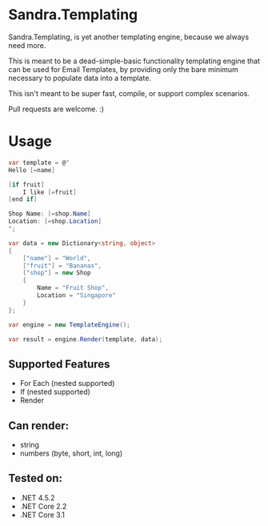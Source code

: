 # Sandra.Templating

Sandra.Templating, is yet another templating engine, because we always need more.

This is meant to be a dead-simple-basic functionality templating engine that can be used for Email Templates, by providing only the bare minimum necessary to populate data into a template.

This isn't meant to be super fast, compile, or support complex scenarios. 

Pull requests are welcome. :)

# Usage

```csharp
var template = @"
Hello [=name]

[if fruit]
    I like [=fruit]
[end if]

Shop Name: [=shop.Name]
Location: [=shop.Location]
";

var data = new Dictionary<string, object>
{
    ["name"] = "World",
    ["fruit"] = "Bananas",
    ["shop"] = new Shop
    {
        Name = "Fruit Shop",
        Location = "Singapore"
    }
};

var engine = new TemplateEngine();

var result = engine.Render(template, data);
``` 

## Supported Features

- For Each (nested supported)
- If (nested supported)
- Render

## Can render: 

- string
- numbers (byte, short, int, long)

## Tested on:

- .NET 4.5.2
- .NET Core 2.2
- .NET Core 3.1
